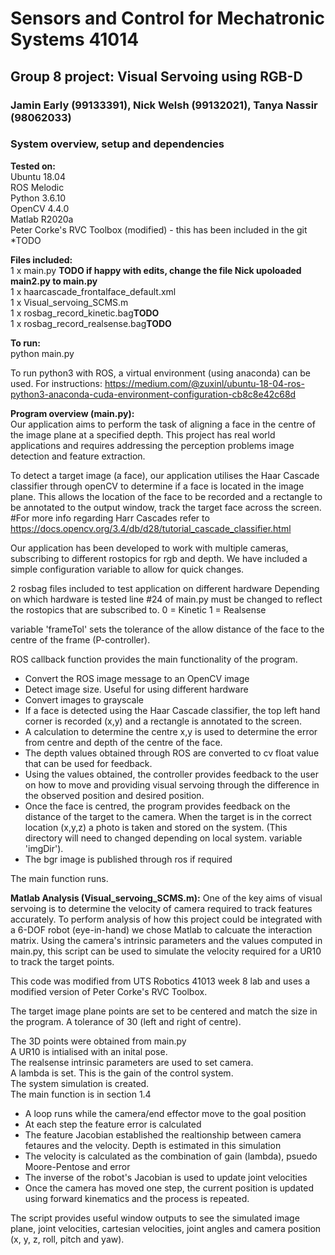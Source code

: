 # Sensors and Control for Mechatronic Systems 41014
## Group 8 project: Visual Servoing using RGB-D
### Jamin Early (99133391), Nick Welsh (99132021), Tanya Nassir (98062033)
  
### System overview, setup and dependencies

**Tested on:**  
Ubuntu 18.04    
ROS Melodic   
Python 3.6.10   
OpenCV 4.4.0   
Matlab R2020a   
Peter Corke's RVC Toolbox (modified) - this has been included in the git *TODO    
  
**Files included:**  
1 x main.py **TODO if happy with edits, change the file Nick upoloaded main2.py to main.py**  
1 x haarcascade_frontalface_default.xml  
1 x Visual_servoing_SCMS.m  
1 x rosbag_record_kinetic.bag**TODO**    
1 x rosbag_record_realsense.bag**TODO**      
  
**To run:**  
python main.py  
  
To run python3 with ROS, a virtual environment (using anaconda) can be used. For instructions: https://medium.com/@zuxinl/ubuntu-18-04-ros-python3-anaconda-cuda-environment-configuration-cb8c8e42c68d      
  
**Program overview (main.py):**  
Our application aims to perform the task of aligning a face in the centre of the image plane at a specified depth.
This project has real world applications and requires addressing the perception problems image detection and feature extraction.

To detect a target image (a face), our application utilises the Haar Cascade classifier through openCV to determine if a face is located in the image plane. This allows the location of the face to be recorded and a rectangle to be annotated to the output window, track the target face across the screen.
#For more info regarding Harr Cascades refer to https://docs.opencv.org/3.4/db/d28/tutorial_cascade_classifier.html

Our application has been developed to work with multiple cameras, subscribing to different rostopics for rgb and depth. We have included a simple configuration variable to allow for quick changes. 

2 rosbag files included to test application on different hardware
Depending on which hardware is tested line #24 of main.py must be changed to reflect the rostopics that are subscribed to.
0 = Kinetic
1 = Realsense

variable 'frameTol' sets the tolerance of the allow distance of the face to the centre of the frame (P-controller).

ROS callback function provides the main functionality of the program.
 - Convert the ROS image message to an OpenCV image
 - Detect image size. Useful for using different hardware
 - Convert images to grayscale
 - If a face is detected using the Haar Cascade classifier, the top left hand corner is recorded (x,y) and a rectangle is annotated 
   to the screen.
 - A calculation to determine the centre x,y is used to determine the error from centre and depth of the centre of the face.
 - The depth values obtained through ROS are converted to cv float value that can be used for feedback.
 - Using the values obtained, the controller provides feedback to the user on how to move and providing visual servoing
   through the difference in the observed position and desired position.
 - Once the face is centred, the program provides feedback on the distance of the target to the camera. When the target is in the        correct location (x,y,z) a photo is taken and stored on the system. (This directory will need to changed depending on local system.    variable 'imgDir').
 - The bgr image is published through ros if required

The main function runs.
 

**Matlab Analysis (Visual_servoing_SCMS.m):**
One of the key aims of visual servoing is to determine the velocity of camera required to track features accurately. 
To perform analysis of how this project could be integrated with a 6-DOF robot (eye-in-hand) we chose Matlab to calcuate the interaction matrix. Using the camera's intrinsic parameters and the values computed in main.py, this script can be used to simulate the velocity required for a UR10 to track the target points.  
  
This code was modified from UTS Robotics 41013 week 8 lab and uses a modified version of Peter Corke's RVC Toolbox.  
  
The target image plane points are set to be centered and match the size in the program. A tolerance of 30 (left and right of centre).
  
The 3D points were obtained from main.py  
A UR10 is intialised with an inital pose.  
The realsense intrinsic parameters are used to set camera.  
A lambda is set. This is the gain of the control system.  
The system simulation is created.  
The main function is in section 1.4   
 - A loop runs while the camera/end effector move to the goal position  
 - At each step the feature error is calculated  
 - The feature Jacobian established the realtionship between camera fetaures and the velocity. Depth is estimated in this simulation   
 - The velocity is calculated as the combination of gain (lambda), psuedo Moore-Pentose and error
 - The inverse of the robot's Jacobian is used to update joint velocities
 - Once the camera has moved one step, the current position is updated using forward kinematics and the process is repeated.  
  
  The script provides useful window outputs to see the simulated image plane, joint velocities, cartesian velocities, joint angles and camera position (x, y, z, roll, pitch and yaw).






